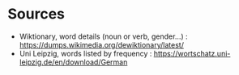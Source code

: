 # Sources

- Wiktionary, word details (noun or verb, gender...) : https://dumps.wikimedia.org/dewiktionary/latest/
- Uni Leipzig, words listed by frequency : https://wortschatz.uni-leipzig.de/en/download/German